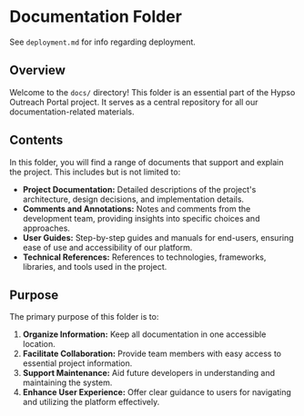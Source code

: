 # Documentation Folder

See `deployment.md` for info regarding deployment.

## Overview
Welcome to the `docs/` directory! This folder is an essential part of the Hypso Outreach Portal project. It serves as a central repository for all our documentation-related materials.

## Contents
In this folder, you will find a range of documents that support and explain the project. This includes but is not limited to:

- **Project Documentation:** Detailed descriptions of the project's architecture, design decisions, and implementation details.
- **Comments and Annotations:** Notes and comments from the development team, providing insights into specific choices and approaches.
- **User Guides:** Step-by-step guides and manuals for end-users, ensuring ease of use and accessibility of our platform.
- **Technical References:** References to technologies, frameworks, libraries, and tools used in the project.

## Purpose
The primary purpose of this folder is to:

1. **Organize Information:** Keep all documentation in one accessible location.
2. **Facilitate Collaboration:** Provide team members with easy access to essential project information.
3. **Support Maintenance:** Aid future developers in understanding and maintaining the system.
4. **Enhance User Experience:** Offer clear guidance to users for navigating and utilizing the platform effectively.

